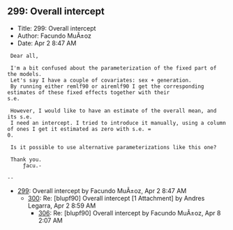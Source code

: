 ## 299: Overall intercept

- Title: 299: Overall intercept
- Author: Facundo MuÃ±oz
- Date: Apr 2 8:47 AM
```
 Dear all,

 I'm a bit confused about the parameterization of the fixed part of the models.
 Let's say I have a couple of covariates: sex + generation.
 By running either remlf90 or airemlf90 I get the corresponding estimates of these fixed effects together with their
s.e.

 However, I would like to have an estimate of the overall mean, and its s.e.
 I need an intercept. I tried to introduce it manually, using a column of ones I get it estimated as zero with s.e. =
0.

 Is it possible to use alternative parameterizations like this one?

 Thank you.
	 ƒacu.-

-- 
```

- [299](0299.md): Overall intercept by Facundo MuÃ±oz, Apr 2 8:47 AM
    - [300](0300.md): Re: [blupf90] Overall intercept [1 Attachment] by Andres Legarra, Apr 2 8:59 AM
        - [306](0306.md): Re: [blupf90] Overall intercept by Facundo MuÃ±oz, Apr 8 2:07 AM
